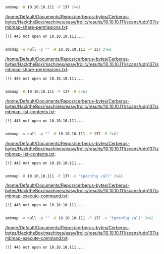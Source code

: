 ```bash
smbmap -H 10.10.10.111 -P 137 2>&1
```

[/home/Default/Documents/Repos/cerberus-bytes/Cerberus-bytes/HacktheBox/machines/easy/frolic/results/10.10.10.111/scans/udp137/smbmap-share-permissions.txt](file:///home/Default/Documents/Repos/cerberus-bytes/Cerberus-bytes/HacktheBox/machines/easy/frolic/results/10.10.10.111/scans/udp137/smbmap-share-permissions.txt):

```
[!] 445 not open on 10.10.10.111....


```
```bash
smbmap -u null -p "" -H 10.10.10.111 -P 137 2>&1
```

[/home/Default/Documents/Repos/cerberus-bytes/Cerberus-bytes/HacktheBox/machines/easy/frolic/results/10.10.10.111/scans/udp137/smbmap-share-permissions.txt](file:///home/Default/Documents/Repos/cerberus-bytes/Cerberus-bytes/HacktheBox/machines/easy/frolic/results/10.10.10.111/scans/udp137/smbmap-share-permissions.txt):

```
[!] 445 not open on 10.10.10.111....


```
```bash
smbmap -H 10.10.10.111 -P 137 -R 2>&1
```

[/home/Default/Documents/Repos/cerberus-bytes/Cerberus-bytes/HacktheBox/machines/easy/frolic/results/10.10.10.111/scans/udp137/smbmap-list-contents.txt](file:///home/Default/Documents/Repos/cerberus-bytes/Cerberus-bytes/HacktheBox/machines/easy/frolic/results/10.10.10.111/scans/udp137/smbmap-list-contents.txt):

```
[!] 445 not open on 10.10.10.111....


```
```bash
smbmap -u null -p "" -H 10.10.10.111 -P 137 -R 2>&1
```

[/home/Default/Documents/Repos/cerberus-bytes/Cerberus-bytes/HacktheBox/machines/easy/frolic/results/10.10.10.111/scans/udp137/smbmap-list-contents.txt](file:///home/Default/Documents/Repos/cerberus-bytes/Cerberus-bytes/HacktheBox/machines/easy/frolic/results/10.10.10.111/scans/udp137/smbmap-list-contents.txt):

```
[!] 445 not open on 10.10.10.111....


```
```bash
smbmap -H 10.10.10.111 -P 137 -x "ipconfig /all" 2>&1
```

[/home/Default/Documents/Repos/cerberus-bytes/Cerberus-bytes/HacktheBox/machines/easy/frolic/results/10.10.10.111/scans/udp137/smbmap-execute-command.txt](file:///home/Default/Documents/Repos/cerberus-bytes/Cerberus-bytes/HacktheBox/machines/easy/frolic/results/10.10.10.111/scans/udp137/smbmap-execute-command.txt):

```
[!] 445 not open on 10.10.10.111....


```
```bash
smbmap -u null -p "" -H 10.10.10.111 -P 137 -x "ipconfig /all" 2>&1
```

[/home/Default/Documents/Repos/cerberus-bytes/Cerberus-bytes/HacktheBox/machines/easy/frolic/results/10.10.10.111/scans/udp137/smbmap-execute-command.txt](file:///home/Default/Documents/Repos/cerberus-bytes/Cerberus-bytes/HacktheBox/machines/easy/frolic/results/10.10.10.111/scans/udp137/smbmap-execute-command.txt):

```
[!] 445 not open on 10.10.10.111....


```
